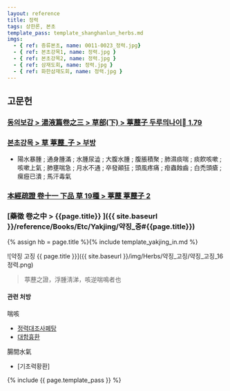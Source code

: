 ```yaml
---
layout: reference
title: 정력
tags: 상한론, 본초
template_pass: template_shanghanlun_herbs.md
imgs:
  - { ref: 증류본초, name: 0011-0023_정력.jpg}
  - { ref: 본초강목1, name: 정력.jpg }
  - { ref: 본초강목2, name: 정력.jpg }
  - { ref: 삼재도회, name: 정력.jpg }
  - { ref: 화한삼재도회, name: 정력.jpg }
---
```


## 고문헌

### [동의보감 > 湯液篇卷之三 > 草部(下) >  葶藶子 두루믜나이 1.79](https://mediclassics.kr/books/8/volume/22/#content_414)

### [본초강목 > 草	葶藶_子 > 부방]()

* 陽水暴腫 ; 通身腫滿 ; 水腫尿澁 ; 大腹水腫 ; 腹脹積聚 ; 肺濕痰喘 ; 痰飮咳嗽 ; 咳嗽上氣 ; 肺壅喘急 ; 月水不通 ; 卒發顚狂 ; 頭風疼痛 ; 疳蟲蝕齒 ; 白禿頭瘡 ; 瘰癧已潰 ; 馬汗毒氣

### [本經疏證 卷十一 下品 草 19種 > 葶藶 葶藶子 2](https://mediclassics.kr/books/154/volume/11/#content_18)


### [藥徵 卷之中 > {{page.title}} ]({{ site.baseurl }}/reference/Books/Etc/Yakjing/약징_중#{{page.title}})

{% assign hb = page.title %}{% include template_yakjing_in.md %}

![약징 고징 {{ page.title }}]({{ site.baseurl }}/img/Herbs/약징_고징/약징_고징_16정력.png)

> 葶藶之證，浮腫淸涕，咳逆喘鳴者也

#### 관련 처방

喘咳
* [정력대조사폐탕]()
* [대함흉환]()

腸間水氣
* [기초력황환]



{% include {{ page.template_pass }} %}
